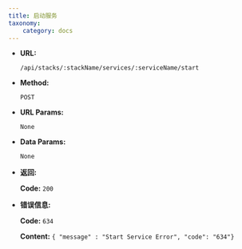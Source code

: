 ```yaml
---
title: 启动服务
taxonomy:
    category: docs
---
```


* **URL:**

    `/api/stacks/:stackName/services/:serviceName/start`

* **Method:**

    `POST`

* **URL Params:**

    `None`

* **Data Params:**

    `None`

* **返回:**

	**Code:** `200`

* **错误信息:**

	**Code:** `634`
  	
  	**Content:** `{ "message" : "Start Service Error", "code": "634"}`